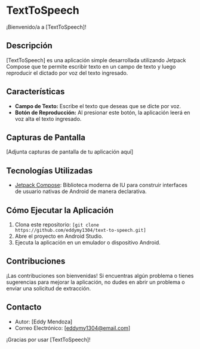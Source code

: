 # TextToSpeech

¡Bienvenido/a a [TextToSpeech]!

## Descripción
[TextToSpeech] es una aplicación simple desarrollada utilizando Jetpack Compose que te permite escribir texto en un campo de texto y luego reproducir el dictado por voz del texto ingresado.

## Características
- **Campo de Texto:** Escribe el texto que deseas que se dicte por voz.
- **Botón de Reproducción:** Al presionar este botón, la aplicación leerá en voz alta el texto ingresado.

## Capturas de Pantalla
[Adjunta capturas de pantalla de tu aplicación aquí]

## Tecnologías Utilizadas
- [Jetpack Compose](https://developer.android.com/jetpack/compose): Biblioteca moderna de IU para construir interfaces de usuario nativas de Android de manera declarativa.

## Cómo Ejecutar la Aplicación
1. Clona este repositorio: `[git clone https://github.com/eddymy1304/text-to-speech.git]`
2. Abre el proyecto en Android Studio.
3. Ejecuta la aplicación en un emulador o dispositivo Android.

## Contribuciones
¡Las contribuciones son bienvenidas! Si encuentras algún problema o tienes sugerencias para mejorar la aplicación, no dudes en abrir un problema o enviar una solicitud de extracción.


## Contacto
- Autor: [Eddy Mendoza]
- Correo Electrónico: [eddymy1304@email.com]

¡Gracias por usar [TextToSpeech]!
